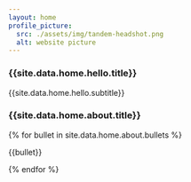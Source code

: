 ```yaml
---
layout: home
profile_picture:
  src: ./assets/img/tandem-headshot.png
  alt: website picture
---
```


<h3>{{site.data.home.hello.title}}</h3>
<p>{{site.data.home.hello.subtitle}}</p>
<h3>{{site.data.home.about.title}}</h3>

  {% for bullet in site.data.home.about.bullets %}
  <p>{{bullet}}</p>
  {% endfor %}
